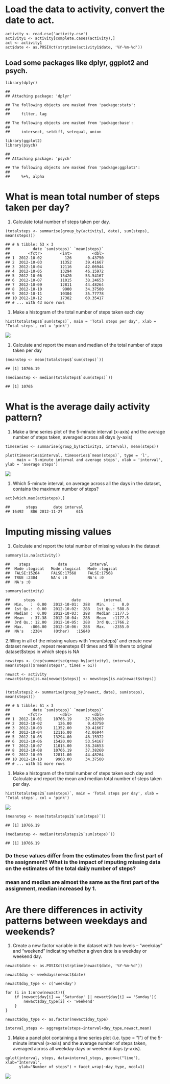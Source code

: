Load the data to activity, convert the date to act.
===================================================

    activity <- read.csv('activity.csv')
    activity1 <- activity[complete.cases(activity),]
    act <- activity1
    act$date <- as.POSIXct(strptime(activity1$date, '%Y-%m-%d'))

Load some packages like dplyr, ggplot2 and psych.
-------------------------------------------------

    library(dplyr)

    ## 
    ## Attaching package: 'dplyr'

    ## The following objects are masked from 'package:stats':
    ## 
    ##     filter, lag

    ## The following objects are masked from 'package:base':
    ## 
    ##     intersect, setdiff, setequal, union

    library(ggplot2)
    library(psych)

    ## 
    ## Attaching package: 'psych'

    ## The following objects are masked from 'package:ggplot2':
    ## 
    ##     %+%, alpha

What is mean total number of steps taken per day?
=================================================

1.  Calculate total number of steps taken per day.

<!-- -->

    (totalsteps <- summarise(group_by(activity1, date), sum(steps), mean(steps)))

    ## # A tibble: 53 × 3
    ##          date `sum(steps)` `mean(steps)`
    ##        <fctr>        <int>         <dbl>
    ## 1  2012-10-02          126       0.43750
    ## 2  2012-10-03        11352      39.41667
    ## 3  2012-10-04        12116      42.06944
    ## 4  2012-10-05        13294      46.15972
    ## 5  2012-10-06        15420      53.54167
    ## 6  2012-10-07        11015      38.24653
    ## 7  2012-10-09        12811      44.48264
    ## 8  2012-10-10         9900      34.37500
    ## 9  2012-10-11        10304      35.77778
    ## 10 2012-10-12        17382      60.35417
    ## # ... with 43 more rows

1.  Make a histogram of the total number of steps taken each day

<!-- -->

    hist(totalsteps$`sum(steps)`, main = 'Total steps per day', xlab = 'Total steps', col = 'pink')

![](PA1_template_files/figure-markdown_strict/unnamed-chunk-4-1.png)

1.  Calculate and report the mean and median of the total number of
    steps taken per day

<!-- -->

    (meanstep <- mean(totalsteps$`sum(steps)`))

    ## [1] 10766.19

    (medianstep <- median(totalsteps$`sum(steps)`))

    ## [1] 10765

What is the average daily activity pattern?
===========================================

1.  Make a time series plot of the 5-minute interval (x-axis) and the
    average number of steps taken, averaged across all days (y-axis)

<!-- -->

    timeseries <- summarise(group_by(activity1, interval), mean(steps))

    plot(timeseries$interval, timeseries$`mean(steps)`, type = 'l', 
         main = '5-minute interval and average steps', xlab = 'interval', ylab = 'average steps')

![](PA1_template_files/figure-markdown_strict/unnamed-chunk-6-1.png)

1.  Which 5-minute interval, on average across all the days in the
    dataset, contains the maximum number of steps?

<!-- -->

    act[which.max(act$steps),]

    ##       steps       date interval
    ## 16492   806 2012-11-27      615

Imputing missing values
=======================

1.  Calculate and report the total number of missing values in the
    dataset

<!-- -->

    summary(is.na(activity))

    ##    steps            date          interval      
    ##  Mode :logical   Mode :logical   Mode :logical  
    ##  FALSE:15264     FALSE:17568     FALSE:17568    
    ##  TRUE :2304      NA's :0         NA's :0        
    ##  NA's :0

    summary(activity)

    ##      steps                date          interval     
    ##  Min.   :  0.00   2012-10-01:  288   Min.   :   0.0  
    ##  1st Qu.:  0.00   2012-10-02:  288   1st Qu.: 588.8  
    ##  Median :  0.00   2012-10-03:  288   Median :1177.5  
    ##  Mean   : 37.38   2012-10-04:  288   Mean   :1177.5  
    ##  3rd Qu.: 12.00   2012-10-05:  288   3rd Qu.:1766.2  
    ##  Max.   :806.00   2012-10-06:  288   Max.   :2355.0  
    ##  NA's   :2304     (Other)   :15840

2.filling in all of the missing values with 'mean(steps)' and create new
dataset newact , repeat meansteps 61 times and fill in them to original
dataset$steps in which steps is NA

    newsteps <- (rep(summarise(group_by(activity1, interval), mean(steps))$'mean(steps)', times = 61))

    newact <- activity
    newact$steps[is.na(newact$steps)] <- newsteps[is.na(newact$steps)]


    (totalsteps2 <- summarise(group_by(newact, date), sum(steps), mean(steps)))

    ## # A tibble: 61 × 3
    ##          date `sum(steps)` `mean(steps)`
    ##        <fctr>        <dbl>         <dbl>
    ## 1  2012-10-01     10766.19      37.38260
    ## 2  2012-10-02       126.00       0.43750
    ## 3  2012-10-03     11352.00      39.41667
    ## 4  2012-10-04     12116.00      42.06944
    ## 5  2012-10-05     13294.00      46.15972
    ## 6  2012-10-06     15420.00      53.54167
    ## 7  2012-10-07     11015.00      38.24653
    ## 8  2012-10-08     10766.19      37.38260
    ## 9  2012-10-09     12811.00      44.48264
    ## 10 2012-10-10      9900.00      34.37500
    ## # ... with 51 more rows

1.  Make a histogram of the total number of steps taken each day and
    Calculate and report the mean and median total number of steps taken
    per day.

<!-- -->

    hist(totalsteps2$`sum(steps)`, main = 'Total steps per day', xlab = 'Total steps', col = 'pink')

![](PA1_template_files/figure-markdown_strict/unnamed-chunk-10-1.png)

    (meanstep <- mean(totalsteps2$`sum(steps)`))

    ## [1] 10766.19

    (medianstep <- median(totalsteps2$`sum(steps)`))

    ## [1] 10766.19

### Do these values differ from the estimates from the first part of the assignment? What is the impact of imputing missing data on the estimates of the total daily number of steps?

### mean and median are almost the same as the first part of the assignment, median increased by 1.

Are there differences in activity patterns between weekdays and weekends?
=========================================================================

1.  Create a new factor variable in the dataset with two levels –
    “weekday” and “weekend” indicating whether a given date is a weekday
    or weekend day.

<!-- -->

    newact$date <- as.POSIXct(strptime(newact$date, '%Y-%m-%d'))

    newact$day <- weekdays(newact$date)

    newact$day_type <- c('weekday')

    for (i in 1:nrow(newact)){
        if (newact$day[i] == 'Saturday' || newact$day[i] == 'Sunday'){
            newact$day_type[i] <- 'weekend'
        }
    }

    newact$day_type <- as.factor(newact$day_type)

    interval_steps <- aggregate(steps~interval+day_type,newact,mean)

1.  Make a panel plot containing a time series plot (i.e. type = "l") of
    the 5-minute interval (x-axis) and the average number of steps
    taken, averaged across all weekday days or weekend days (y-axis).

<!-- -->

    qplot(interval, steps, data=interval_steps, geom=c("line"), xlab="Interval",
          ylab="Number of steps") + facet_wrap(~day_type, ncol=1)

![](PA1_template_files/figure-markdown_strict/unnamed-chunk-13-1.png)
